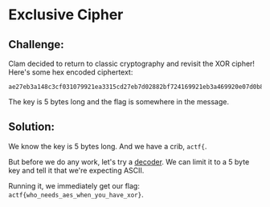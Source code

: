 # Exclusive Cipher

## Challenge:

Clam decided to return to classic cryptography and revisit the XOR cipher! Here's some hex encoded ciphertext:

```
ae27eb3a148c3cf031079921ea3315cd27eb7d02882bf724169921eb3a469920e07d0b883bf63c018869a5090e8868e331078a68ec2e468c2bf13b1d9a20ea0208882de12e398c2df60211852deb021f823dda35079b2dda25099f35ab7d218227e17d0a982bee7d098368f13503cd27f135039f68e62f1f9d3cea7c
```

The key is 5 bytes long and the flag is somewhere in the message.

## Solution:

We know the key is 5 bytes long. And we have a crib, `actf{`.

But before we do any work, let's try a [decoder](https://www.dcode.fr/xor-cipher). We can limit it to a 5 byte key and tell it that we're expecting ASCII.

Running it, we immediately get our flag: `actf{who_needs_aes_when_you_have_xor}`.
